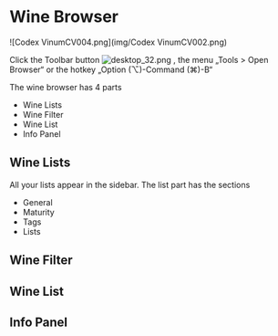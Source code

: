 # Wine Browser

![Codex VinumCV004.png](img/Codex VinumCV002.png)

Click the Toolbar button ![desktop_32.png](img/desktop_32.png) , the menu „Tools > Open Browser“ or the hotkey „Option (⌥)-Command (⌘)-B“

The wine browser has 4 parts

* Wine Lists
* Wine Filter
* Wine List
* Info Panel

## Wine Lists

All your lists appear in the sidebar. The list part has the sections 

* General
* Maturity
* Tags
* Lists

## Wine Filter

## Wine List

## Info Panel